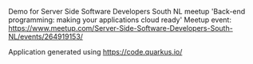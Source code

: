 Demo for Server Side Software Developers South NL meetup 'Back-end programming: making your applications cloud ready'
Meetup event: https://www.meetup.com/Server-Side-Software-Developers-South-NL/events/264919153/

Application generated using https://code.quarkus.io/
